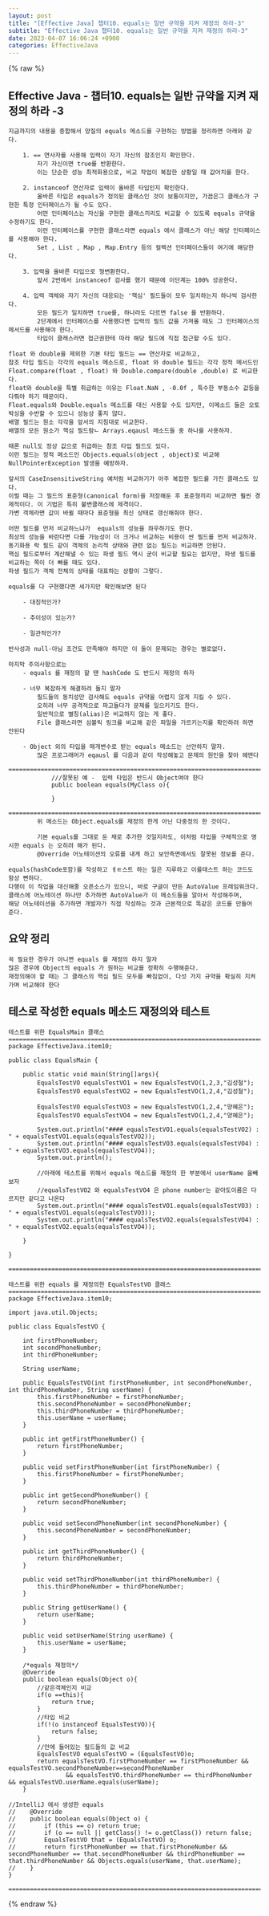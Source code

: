 ```yaml
---  
layout: post  
title: "[Effective Java] 챕터10. equals는 일반 규약을 지켜 재정의 하라-3"  
subtitle: "Effective Java 챕터10. equals는 일반 규약을 지켜 재정의 하라-3"  
date: 2023-04-07 16:06:24 +0900  
categories: EffectiveJava  
---  
```

{% raw %}  
## Effective Java - 챕터10. equals는 일반 규약을 지켜 재정의 하라 -3  
  
	지금까지의 내용을 종합해서 양질의 equals 메소드를 구현하는 방법을 정리하면 아래와 같다.  
  
		1. == 연사자를 사용해 입력이 자기 자신의 참조인지 확인한다.  
			자기 자신이면 true를 반환한다.  
			이는 단순한 성능 최적화용으로, 비교 작업이 복잡한 상황일 때 값어치를 한다.  
  
		2. instanceof 연산자로 입력이 올바른 타입인지 확인한다.  
			올바른 타입은 equals가 정의된 클래스인 것이 보통이지만, 가끔은그 클래스가 구현한 특정 인터페이스가 될 수도 있다.  
			어떤 인터페이스는 자신을 구현한 클래스끼리도 비교할 수 있도록 equals 규약을 수정하기도 한다.  
			이런 인터페이스를 구현한 클래스라면 equals 에서 클래스가 아닌 해당 인터페이스를 사용해야 한다.  
			Set , List , Map , Map.Entry 등의 컬렉션 인터페이스들이 여기에 해당한다.  
  
		3. 입력을 올바른 타입으로 형변환한다.  
			앞서 2번에서 instanceof 검사를 했기 때문에 이단계는 100% 성공한다.  
  
		4. 입력 객체와 자기 자신의 대응되는 '핵심' 필드들이 모두 일치하는지 하나씩 검사한다.  
			모든 필드가 일치하면 true를, 하나라도 다르면 false 를 반환하다.  
			2단계에서 인터페이스를 사용했다면 입력의 필드 값을 가져올 때도 그 인터페이스의 메서드를 사용해야 한다.  
			타입이 클래스라면 접근권한테 따라 해당 필드에 직접 접근할 수도 있다.  
  
	float 와 double을 제외한 기본 타입 필드는 == 연산자로 비교하고,  
	참조 타입 필드는 각각의 equals 메소드로, float 와 double 필드는 각각 정적 메서드인 Float.compare(float , float) 와 Double.compare(double ,double) 로 비교한다.  
	float와 double을 특별 취급하는 이유는 Float.NaN , -0.0f , 특수한 부동소수 값등을 다뤄야 하기 때문이다.  
	Float.equals와 Double.equals 메소드를 대신 사용할 수도 있지만, 이메소드 들은 오토박싱을 수반할 수 있으니 성능상 좋지 않다.  
	배열 필드는 원소 각각을 앞서의 지침대로 비교한다.  
	배열의 모든 원소가 핵심 필드람ㄴ Arrays.eqausl 메소드들 중 하나를 사용하자.  
  
	때론 null도 정상 값으로 취급하는 참조 타입 필드도 있다.  
	이런 필드는 정적 메소드인 Objects.equals(object , object)로 비교해 NullPointerException 발생을 예방하자.  
  
	앞서의 CaseInsensitiveString 예처럼 비교하기가 아주 복잡한 필드를 가진 클래스도 있다.  
	이럴 때는 그 필드의 표준형(canonical form)을 저장해둔 후 표준형끼리 비교하면 훨씬 경제적이다. 이 기법은 특히 불변클래스에 제격이다.  
	가변 객체라면 값이 바뀔 때마다 표준형을 최신 상태로 갱신해줘야 한다.  
  
	어떤 필드를 먼저 비교하느냐가  equals의 성능을 좌우하기도 한다.  
	최상의 성능을 바란다면 다를 가능성이 더 크거나 비교하는 비용이 싼 필드를 먼저 비교하자.  
	동기화용 락 필드 같이 객체의 논리적 상태와 관련 없는 필드는 비교하면 안된다.  
	핵심 필드로부터 계산해낼 수 있는 파생 필드 역시 굳이 비교할 필요는 없지만, 파생 필드를 비교하는 쪽이 더 빠를 때도 있다.  
	파생 필드가 객체 전체의 상태를 대표하는 상황이 그렇다.  
  
	equals를 다 구현했다면 세가지만 확인해보면 된다  
  
		- 대칭적인가?  
  
		- 추이성이 있는가?  
  
		- 일관적인가?  
  
	반사성과 null-아님 조건도 만족해야 하지만 이 둘이 문제되는 경우는 별로없다.  
  
	마지막 주의사항으로는  
		- equals 를 재정의 할 땐 hashCode 도 반드시 재정의 하자  
  
		- 너무 복잡하게 해결하려 들지 말자  
			필드들의 동치성만 검사해도 equals 규약을 어렵지 않게 지킬 수 있다.  
			오히려 너무 공격적으로 파고들다가 문제를 일으키기도 한다.  
			일반적으로 별칭(alias)은 비교하지 않는 게 좋다.  
			File 클래스라면 심볼릭 링크를 비교해 같은 파일을 가르키는지를 확인하려 하면 안된다  
  
		- Object 외의 타입을 매개변수로 받는 equals 메소드는 선안하지 말자.  
			많은 프로그래머가 eqausl 를 다음과 같이 작성해놓고 문제의 원인을 찾아 헤맨다  
				=================================================================================================================  
				///잘못된 예 -  입력 타입은 반드시 Object여야 한다  
				public boolean equals(MyClass o){  
  
				}  
				=================================================================================================================  
			위 메소드는 Object.equals를 재정의 한게 아닌 다중정의 한 것이다.  
  
			기본 equals를 그대로 둔 채로 추가한 것일지라도, 이처럼 타입을 구체적으로 명시한 equals 는 오히려 해가 된다.  
			@Override 어노테이션의 오류를 내게 하고 보안측면에서도 잘못된 정보를 준다.  
  
	equals(hashCode포함)를 작성하고 ㅔㅌ스트 하는 일은 지루하고 이를테스트 하는 코드도 항상 뻔하다.  
	다행이 이 작업을 대신해줄 오픈소스가 있으니, 바로 구글이 만든 AutoValue 프레임워크다.  
	클래스에 어노테이션 하나만 추가하면 AutoValue가 이 메소드들을 알아서 작성해주며,  
	해당 어노테이션을 추가하면 개발자가 직접 작성하는 것과 근본적으로 똑같은 코드를 만들어 준다.  
  
## 요약 정리  
	꼭 필요한 경우가 아니면 equals 를 재정의 하지 말자  
	많은 경우에 Object의 equals 가 원하는 비교를 정확히 수행해준다.  
	재정의해야 할 때는 그 클래스의 핵심 필드 모두를 빠짐없이, 다섯 가지 규약을 확실히 지켜가며 비교해야 한다  
  
## 테스로 작성한 equals 메소드 재정의와 테스트  
  
	테스트를 위한 EqualsMain 클래스  
	=================================================================================================================  
	package EffectiveJava.item10;  
  
	public class EqualsMain {  
  
		public static void main(String[]args){  
			EqualsTestVO equalsTestVO1 = new EqualsTestVO(1,2,3,"김성철");  
			EqualsTestVO equalsTestVO2 = new EqualsTestVO(1,2,4,"김성철");  
  
			EqualsTestVO equalsTestVO3 = new EqualsTestVO(1,2,4,"양혜은");  
			EqualsTestVO equalsTestVO4 = new EqualsTestVO(1,2,4,"양혜은");  
  
			System.out.println("#### equalsTestVO1.equals(equalsTestVO2) : " + equalsTestVO1.equals(equalsTestVO2));  
			System.out.println("#### equalsTestVO3.equals(equalsTestVO4) : " + equalsTestVO3.equals(equalsTestVO4));  
			System.out.println();  
  
			//아래에 테스트를 위해서 equals 메소드를 재정의 한 부분에서 userName 을빼보자  
			//equalsTestVO2 와 equalsTestVO4 은 phone number는 같아도이름은 다르지만 같다고 나온다  
			System.out.println("#### equalsTestVO1.equals(equalsTestVO3) : " + equalsTestVO1.equals(equalsTestVO3));  
			System.out.println("#### equalsTestVO2.equals(equalsTestVO4) : " + equalsTestVO2.equals(equalsTestVO4));  
  
		}  
  
	}  
  
	=================================================================================================================  
  
	테스트를 위한 equals 를 재정의한 EqualsTestVO 클래스  
	=================================================================================================================  
	package EffectiveJava.item10;  
  
	import java.util.Objects;  
  
	public class EqualsTestVO {  
  
		int firstPhoneNumber;  
		int secondPhoneNumber;  
		int thirdPhoneNumber;  
  
		String userName;  
  
		public EqualsTestVO(int firstPhoneNumber, int secondPhoneNumber, int thirdPhoneNumber, String userName) {  
			this.firstPhoneNumber = firstPhoneNumber;  
			this.secondPhoneNumber = secondPhoneNumber;  
			this.thirdPhoneNumber = thirdPhoneNumber;  
			this.userName = userName;  
		}  
  
		public int getFirstPhoneNumber() {  
			return firstPhoneNumber;  
		}  
  
		public void setFirstPhoneNumber(int firstPhoneNumber) {  
			this.firstPhoneNumber = firstPhoneNumber;  
		}  
  
		public int getSecondPhoneNumber() {  
			return secondPhoneNumber;  
		}  
  
		public void setSecondPhoneNumber(int secondPhoneNumber) {  
			this.secondPhoneNumber = secondPhoneNumber;  
		}  
  
		public int getThirdPhoneNumber() {  
			return thirdPhoneNumber;  
		}  
  
		public void setThirdPhoneNumber(int thirdPhoneNumber) {  
			this.thirdPhoneNumber = thirdPhoneNumber;  
		}  
  
		public String getUserName() {  
			return userName;  
		}  
  
		public void setUserName(String userName) {  
			this.userName = userName;  
		}  
  
		/*equals 재정의*/  
		@Override  
		public boolean equals(Object o){  
			//같은객체인지 비교  
			if(o ==this){  
				return true;  
			}  
			//타입 비교  
			if(!(o instanceof EqualsTestVO)){  
				return false;  
			}  
			//안에 들어있는 필드들의 값 비교  
			EqualsTestVO equalsTestVO = (EqualsTestVO)o;  
			return equalsTestVO.firstPhoneNumber == firstPhoneNumber && equalsTestVO.secondPhoneNumber==secondPhoneNumber  
					&& equalsTestVO.thirdPhoneNumber == thirdPhoneNumber && equalsTestVO.userName.equals(userName);  
		}  
  
	//IntelliJ 에서 생성한 equals  
	//    @Override  
	//    public boolean equals(Object o) {  
	//        if (this == o) return true;  
	//        if (o == null || getClass() != o.getClass()) return false;  
	//        EqualsTestVO that = (EqualsTestVO) o;  
	//        return firstPhoneNumber == that.firstPhoneNumber && secondPhoneNumber == that.secondPhoneNumber && thirdPhoneNumber == that.thirdPhoneNumber && Objects.equals(userName, that.userName);  
	//    }  
	}  
  
	=================================================================================================================  
{% endraw %}